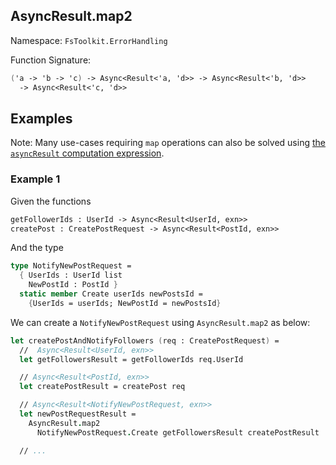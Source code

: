 ## AsyncResult.map2

Namespace: `FsToolkit.ErrorHandling`

Function Signature:

```fsharp
('a -> 'b -> 'c) -> Async<Result<'a, 'd>> -> Async<Result<'b, 'd>> 
  -> Async<Result<'c, 'd>>
```

## Examples

Note: Many use-cases requiring `map` operations can also be solved using [the `asyncResult` computation expression](../asyncResult/ce.md).

### Example 1

Given the functions

```fsharp
getFollowerIds : UserId -> Async<Result<UserId, exn>>
createPost : CreatePostRequest -> Async<Result<PostId, exn>>
```

And the type

```fsharp
type NotifyNewPostRequest = 
  { UserIds : UserId list
    NewPostId : PostId }
  static member Create userIds newPostsId =
    {UserIds = userIds; NewPostId = newPostsId}
```

We can create a `NotifyNewPostRequest` using `AsyncResult.map2` as below:

```fsharp
let createPostAndNotifyFollowers (req : CreatePostRequest) = 
  //  Async<Result<UserId, exn>>
  let getFollowersResult = getFollowerIds req.UserId

  // Async<Result<PostId, exn>>
  let createPostResult = createPost req

  // Async<Result<NotifyNewPostRequest, exn>>
  let newPostRequestResult =
    AsyncResult.map2 
      NotifyNewPostRequest.Create getFollowersResult createPostResult

  // ...
```

